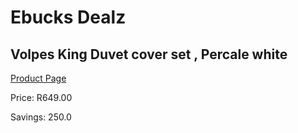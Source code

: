 
# Ebucks Dealz
## Volpes King Duvet cover set , Percale white
[Product Page](https://www.ebucks.com/web/shop/productSelected.do?prodId=489090101&catId=704984344)

Price: R649.00

Savings: 250.0


	